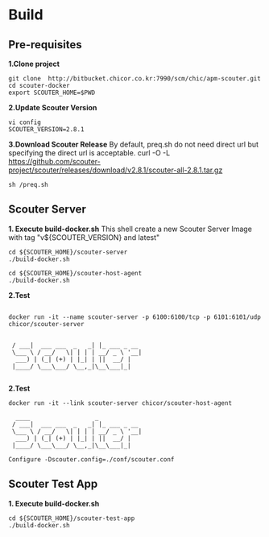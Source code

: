 # Build

Pre-requisites
--------------
**1.Clone project**
```
git clone  http://bitbucket.chicor.co.kr:7990/scm/chic/apm-scouter.git
cd scouter-docker
export SCOUTER_HOME=$PWD
```
**2.Update Scouter Version**
```
vi config
SCOUTER_VERSION=2.8.1
```
**3.Download Scouter Release**
By default, preq.sh do not need direct url but specifying the direct url is acceptable.
curl -O -L  https://github.com/scouter-project/scouter/releases/download/v2.8.1/scouter-all-2.8.1.tar.gz
```
sh /preq.sh 
```

Scouter Server
---------------
**1. Execute build-docker.sh**
This shell create a new Scouter Server Image with tag "v${SCOUTER_VERSION} and latest"

```
cd ${SCOUTER_HOME}/scouter-server
./build-docker.sh
```

```
cd ${SCOUTER_HOME}/scouter-host-agent
./build-docker.sh
```



**2.Test**
```

docker run -it --name scouter-server -p 6100:6100/tcp -p 6101:6101/udp chicor/scouter-server


 / ___|  ___ ___  _   _| |_ ___ _ __ 
 \___ \ / __/   \| | | | __/ _ \ '__|
  ___) | (_| (+) | |_| | ||  __/ |   
 |____/ \___\___/ \__,_|\__\___|_|                                      
 
```

**2.Test**
```
docker run -it --link scouter-server chicor/scouter-host-agent

  ____                  _            
 / ___|  ___ ___  _   _| |_ ___ _ __ 
 \___ \ / __/   \| | | | __/ _ \ '__|
  ___) | (_| (+) | |_| | ||  __/ |   
 |____/ \___\___/ \__,_|\__\___|_|                                      
 
Configure -Dscouter.config=./conf/scouter.conf

```

Scouter Test App
----------------
**1. Execute build-docker.sh**
```
cd ${SCOUTER_HOME}/scouter-test-app
./build-docker.sh
```


